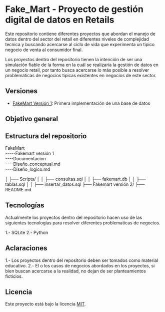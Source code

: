 # Fake_Mart - Proyecto de gestión digital de datos en Retails

Este repositorio contiene diferentes proyectos que abordan el manejo de datos dentro del sector del retail en diferentes niveles de complejidad tecnica y buscando acercarse al ciclo de vida que experimenta un tipico negocio de venta al consumidor final. 

Los proyectos dentro del repositorio tienen la intención de ser una simulación fiable de la forma en la cuál se realizaría la gestión de datos en un negocio retail, por tanto busca acercarse lo más posible a resolver problematicas de negocios tipicas existentes en negocios de este sector. 

## Versiones
- [FakeMart Versión 1](): Primera implementación de una base de datos


## Objetivo general

## Estructura del repositorio 

FakeMart  
-----Fakemart versión 1  
     ----Documentacion  
     ----Diseño_conceptual.md  
     ----Diseño_logico.md  


│   ├── Scripts/
│   │   ├── consultas.sql
│   │   ├── fakemart.db
│   │   ├── tablas.sql
│   │   ├── insertar_datos.sql
├── Fakemart versión 2/
├── README.md


## Tecnologías 
 Actualmente los proyectos dentro del repositorio hacen uso de las siguientes tecnologías para resolver diferentes problematicas de negocios.

 1.- SQLite
 2.- Python 

## Aclaraciones 

1.- Los proyectos dentro del repositorio deben ser tomados como material educativo. 
2.- El o los casos de negocios abordados en los proyectos, si bien buscan acercarse a la realidad, no dejan de ser planteamientos ficticios. 

## Licencia 
Este proyecto está bajo la licencia [MIT](LICENSE).


